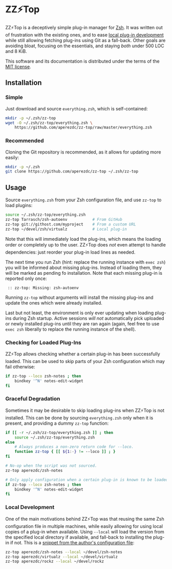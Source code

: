 # ZZ⚡Top

ZZ⚡Top is a deceptively simple plug-in manager for
[Zsh](http://www.zsh.org/). It was written out of frustration with the
existing ones, and to ease [local plug-in development](#local-development)
while still allowing fetching plug-ins using Git as a fall-back. Other
goals are avoiding bloat, focusing on the essentials, and staying *both*
under 500 LOC and 8 KiB.

This software and its documentation is distributed under the terms of
the [MIT license](https://opensource.org/licenses/MIT).


## Installation

### Simple

Just download and source `everything.zsh`, which is self-contained:

```sh
mkdir -p ~/.zsh/zz-top
wget -O ~/.zsh/zz-top/everything.zsh \
    https://github.com/aperezdc/zz-top/raw/master/everything.zsh
```

### Recommended

Cloning the Git repository is recommended, as it allows for updating more
easily:

```sh
mkdir -p ~/.zsh
git clone https://github.com/aperezdc/zz-top ~/.zsh/zz-top
```

## Usage

Source `everything.zsh` from your Zsh configuration file, and use `zz-top`
to load plugins:

```sh
source ~/.zsh/zz-top/everything.zsh
zz-top Tarrasch/zsh-autoenv           # From GitHub
zz-top git://githost.com/myproject    # From a custom URL
zz-top ~/devel/zsh/virtualz           # Local plug-in
```

Note that this will immediately load the plug-ins, which means the loading
order or completely up to the user. ZZ⚡Top does *not* even attempt to handle
dependencies: just reorder your plug-in load lines as needed.

The next time you run Zsh (hint: replace the running instance with `exec zsh`)
you will be informed about missing plug-ins. Instead of loading them, they
will be marked as pending fo installation. Note that each missing plug-in is
reported only once:

```
 :: zz-top: Missing: zsh-autoenv
```

Running `zz-top` without arguments will install the missing plug-ins and
update the ones which were already installed.

Last but not least, the environment is only ever updating when loading
plug-ins during Zsh startup. Active sessions *will not* automatically pick
uploaded or newly installed plug-ins until they are ran again (again, feel
free to use `exec zsh` liberally to replace the running instance of the
shell).


### Checking for Loaded Plug-Ins

ZZ⚡Top allows checking whether a certain plug-in has been successfully
loaded. This can be used to skip parts of your Zsh configuration which may
fail otherwise:

```sh
if zz-top --loco zsh-notes ; then
    bindkey '^N' notes-edit-widget
fi
```

### Graceful Degradation

Sometimes it may be desirable to skip loading plug-ins when ZZ⚡Top is not
installed. This can be done by sourcing `everything.zsh` only when it is
present, and providing a dummy `zz-top` function:

```sh
if [[ -r ~/.zsh/zz-top/everything.zsh ]] ; then
    source ~/.zsh/zz-top/everything.zsh
else
    # Always produces a non-zero return code for --loco.
    function zz-top { [[ ${1:-} != --loco ]] ; }
fi

# No-op when the script was not sourced.
zz-top aperezdc/zsh-notes

# Only apply configuration when a certain plug-in is known to be loaded
if zz-top --loco zsh-notes ; then
    bindkey '^N' notes-edit-widget
fi
```


### Local Development

One of the main motivations behind ZZ⚡Top was that reusing the same Zsh
configuration file in multiple machines, while easily allowing for using local
copies of a plug-in when available. Using `--local` will load the version from
the specified local directory if available, and fall-back to installing the
plug-in if not. This is a [snippet from the author's configuration
file](https://github.com/aperezdc/dotfiles/blob/d2aea9ad7d4134c09f3a7be761901bfc95541c7d/dot.zsh--rc.zsh#L34-L36):

```sh
zz-top aperezdc/zsh-notes --local ~/devel/zsh-notes
zz-top aperezdc/virtualz --local ~/devel/virtualz
zz-top aperezdc/rockz --local ~/devel/rockz
```

